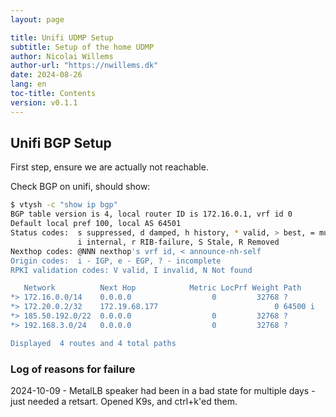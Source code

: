 ```yaml
---
layout: page

title: Unifi UDMP Setup
subtitle: Setup of the home UDMP
author: Nicolai Willems
author-url: "https://nwillems.dk"
date: 2024-08-26
lang: en
toc-title: Contents
version: v0.1.1
---
```


## Unifi BGP Setup

First step, ensure we are actually not reachable.

Check BGP on unifi, should show:

```sh
$ vtysh -c "show ip bgp"
BGP table version is 4, local router ID is 172.16.0.1, vrf id 0
Default local pref 100, local AS 64501
Status codes:  s suppressed, d damped, h history, * valid, > best, = multipath,
               i internal, r RIB-failure, S Stale, R Removed
Nexthop codes: @NNN nexthop's vrf id, < announce-nh-self
Origin codes:  i - IGP, e - EGP, ? - incomplete
RPKI validation codes: V valid, I invalid, N Not found

   Network          Next Hop            Metric LocPrf Weight Path
*> 172.16.0.0/14    0.0.0.0                  0         32768 ?
*> 172.20.0.2/32    172.19.68.177                          0 64500 i
*> 185.50.192.0/22  0.0.0.0                  0         32768 ?
*> 192.168.3.0/24   0.0.0.0                  0         32768 ?

Displayed  4 routes and 4 total paths

```

### Log of reasons for failure

2024-10-09 - MetalLB speaker had been in a bad state for multiple days - just needed a retsart. Opened K9s, and ctrl+k'ed them.

